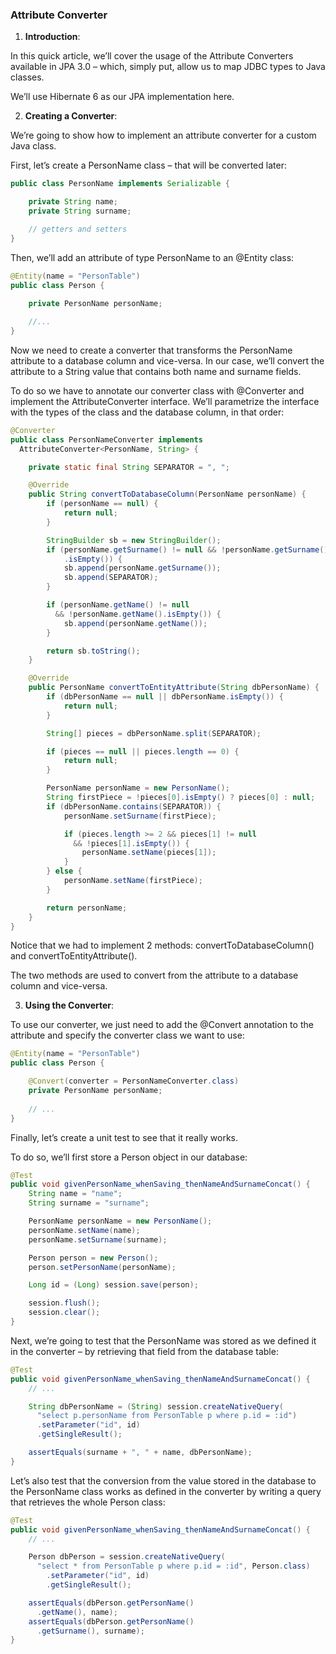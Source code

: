 ### Attribute Converter

1. **Introduction**:

In this quick article, we’ll cover the usage of the Attribute Converters available in JPA 3.0 – which, simply put, allow us to map JDBC types to Java classes.

We’ll use Hibernate 6 as our JPA implementation here.

2. **Creating a Converter**:

We’re going to show how to implement an attribute converter for a custom Java class.

First, let’s create a PersonName class – that will be converted later:

```java
public class PersonName implements Serializable {

    private String name;
    private String surname;

    // getters and setters
}   
```

Then, we’ll add an attribute of type PersonName to an @Entity class:

```java
@Entity(name = "PersonTable")
public class Person {
   
    private PersonName personName;

    //...
}
```
Now we need to create a converter that transforms the PersonName attribute to a database column and vice-versa. In our case, we’ll convert the attribute to a String value that contains both name and surname fields.

To do so we have to annotate our converter class with @Converter and implement the AttributeConverter interface. We’ll parametrize the interface with the types of the class and the database column, in that order:

```java
@Converter
public class PersonNameConverter implements 
  AttributeConverter<PersonName, String> {

    private static final String SEPARATOR = ", ";

    @Override
    public String convertToDatabaseColumn(PersonName personName) {
        if (personName == null) {
            return null;
        }

        StringBuilder sb = new StringBuilder();
        if (personName.getSurname() != null && !personName.getSurname()
            .isEmpty()) {
            sb.append(personName.getSurname());
            sb.append(SEPARATOR);
        }

        if (personName.getName() != null 
          && !personName.getName().isEmpty()) {
            sb.append(personName.getName());
        }

        return sb.toString();
    }

    @Override
    public PersonName convertToEntityAttribute(String dbPersonName) {
        if (dbPersonName == null || dbPersonName.isEmpty()) {
            return null;
        }

        String[] pieces = dbPersonName.split(SEPARATOR);

        if (pieces == null || pieces.length == 0) {
            return null;
        }

        PersonName personName = new PersonName();        
        String firstPiece = !pieces[0].isEmpty() ? pieces[0] : null;
        if (dbPersonName.contains(SEPARATOR)) {
            personName.setSurname(firstPiece);

            if (pieces.length >= 2 && pieces[1] != null 
              && !pieces[1].isEmpty()) {
                personName.setName(pieces[1]);
            }
        } else {
            personName.setName(firstPiece);
        }

        return personName;
    }
}
```

Notice that we had to implement 2 methods: convertToDatabaseColumn() and convertToEntityAttribute().

The two methods are used to convert from the attribute to a database column and vice-versa.

3. **Using the Converter**:

To use our converter, we just need to add the @Convert annotation to the attribute and specify the converter class we want to use:

```java
@Entity(name = "PersonTable")
public class Person {

    @Convert(converter = PersonNameConverter.class)
    private PersonName personName;
    
    // ...
}
```

Finally, let’s create a unit test to see that it really works.

To do so, we’ll first store a Person object in our database:

```java
@Test
public void givenPersonName_whenSaving_thenNameAndSurnameConcat() {
    String name = "name";
    String surname = "surname";

    PersonName personName = new PersonName();
    personName.setName(name);
    personName.setSurname(surname);

    Person person = new Person();
    person.setPersonName(personName);

    Long id = (Long) session.save(person);

    session.flush();
    session.clear();
}
```

Next, we’re going to test that the PersonName was stored as we defined it in the converter – by retrieving that field from the database table:

```java
@Test
public void givenPersonName_whenSaving_thenNameAndSurnameConcat() {
    // ...

    String dbPersonName = (String) session.createNativeQuery(
      "select p.personName from PersonTable p where p.id = :id")
      .setParameter("id", id)
      .getSingleResult();

    assertEquals(surname + ", " + name, dbPersonName);
}
```

Let’s also test that the conversion from the value stored in the database to the PersonName class works as defined in the converter by writing a query that retrieves the whole Person class:

```java
@Test
public void givenPersonName_whenSaving_thenNameAndSurnameConcat() {
    // ...

    Person dbPerson = session.createNativeQuery(
      "select * from PersonTable p where p.id = :id", Person.class)
        .setParameter("id", id)
        .getSingleResult();

    assertEquals(dbPerson.getPersonName()
      .getName(), name);
    assertEquals(dbPerson.getPersonName()
      .getSurname(), surname);
}
```